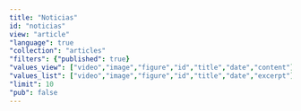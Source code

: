 ```yaml
---
title: "Noticias"
id: "noticias"
view: "article"
"language": true
"collection": "articles"
"filters": {"published": true}
"values_view": ["video","image","figure","id","title","date","content"]
"values_list": ["video","image","figure","id","title","date","excerpt"]
"limit": 10
"pub": false
---
```

